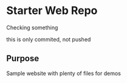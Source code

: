 # Starter Web Repo

Checking something

this is only commited, not pushed

## Purpose

Sample website with plenty of files for demos